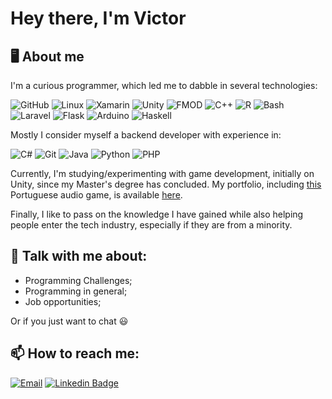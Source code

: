 # Hey there, I'm Victor

## :desktop_computer: About me

I'm a curious programmer, which led me to dabble in several technologies: 

![GitHub](https://img.shields.io/badge/-GitHub-181717?&logo=GitHub&logoColor=FFFFFF) ![Linux](https://img.shields.io/badge/-Linux-FCC624?&logo=linux&logoColor=FFFFFF) ![Xamarin](https://img.shields.io/badge/-Xamarin-3498DB?&logo=xamarin&logoColor=FFFFFF) ![Unity](https://img.shields.io/badge/-Unity-000000?&logo=unity&logoColor=FFFFFF) ![FMOD](https://img.shields.io/badge/-FMOD-000000?&logo=fmod&logoColor=FFFFFF) ![C++](https://img.shields.io/badge/-C++-00599C?&logo=c++&logoColor=FFFFFF) ![R](https://img.shields.io/badge/-R-276DC3?&logo=r&logoColor=FFFFFF) ![Bash](https://img.shields.io/badge/-Bash-4EAA25?&logo=gnu-bash&logoColor=FFFFFF) ![Laravel](https://img.shields.io/badge/-Laravel-FF2D20?&logo=laravel&logoColor=FFFFFF) ![Flask](https://img.shields.io/badge/-Flask-000000?&logo=flask&logoColor=FFFFFF) ![Arduino](https://img.shields.io/badge/-Arduino-00979D?&logo=arduino&logoColor=FFFFFF) ![Haskell](https://img.shields.io/badge/-Haskell-5D4F85?&logo=haskell&logoColor=FFFFFF)

Mostly I consider myself a backend developer with experience in:

![C#](https://img.shields.io/badge/-C%23-512BD4?&logo=.Net&logoColor=FFFFFF) ![Git](https://img.shields.io/badge/-Git-F05032?&logo=git&logoColor=FFFFFF) ![Java](https://img.shields.io/badge/-Java-007396?&logo=java&logoColor=FFFFFF) ![Python](https://img.shields.io/badge/-Python-3776AB?&logo=python&logoColor=FFFFFF) ![PHP](https://img.shields.io/badge/-PHP-777BB4?&logo=php&logoColor=FFFFFF) 

Currently, I'm studying/experimenting with game development, initially on Unity, since my Master's degree has concluded. My portfolio, including [this](https://www.audiogamebreu.com.br/) Portuguese audio game, is available [here](https://m1thr4nd1r.github.io/portfolio/). 

Finally, I like to pass on the knowledge I have gained while also helping people enter the tech industry, especially if they are from a minority.

## 💬 Talk with me about:

- Programming Challenges;
- Programming in general;
- Job opportunities;

Or if you just want to chat :smiley:

## 📫 How to reach me:

[![Email](https://img.shields.io/badge/-Mail?style=flat-square&logo=MicrosoftOutlook&logoColor=blue&color=white&link=mailto:vitocr_santos@hotmail.com)](mailto:vitocr_santos@hotmail.com)
[![Linkedin Badge](https://img.shields.io/badge/-LinkedIn-blue?style=flat-square&logo=Linkedin&logoColor=white&link=https://www.linkedin.com/in/mgsvictor/)](https://www.linkedin.com/in/mgsvictor/)
